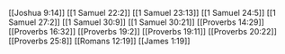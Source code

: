 [[Joshua 9:14]]
[[1 Samuel 22:2]]
[[1 Samuel 23:13]]
[[1 Samuel 24:5]]
[[1 Samuel 27:2]]
[[1 Samuel 30:9]]
[[1 Samuel 30:21]]
[[Proverbs 14:29]]
[[Proverbs 16:32]]
[[Proverbs 19:2]]
[[Proverbs 19:11]]
[[Proverbs 20:22]]
[[Proverbs 25:8]]
[[Romans 12:19]]
[[James 1:19]]
